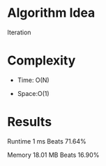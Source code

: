 # Algorithm Idea

Iteration

# Complexity

- Time: O(N)

- Space:O(1)

# Results

Runtime
1
ms
Beats
71.64%

Memory
18.01
MB
Beats
16.90%